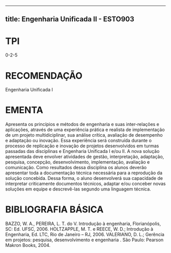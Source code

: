
---
title: Engenharia Unificada II - ESTO903 
---

# TPI

0-2-5

# RECOMENDAÇÃO

Engenharia Unificada I

# EMENTA

Apresenta os princípios e métodos de engenharia e suas inter-relações e aplicações, através de uma experiência prática e realista de implementação de um projeto multidiciplinar, sua análise crítica, avaliação de desempenho e adaptação ou inovação. Essa experiência será construída durante o processo de replicação e inovação de projetos desenvolvidos em turmas passadas das disciplinas e Engenharia Unificada I e/ou II. A nova solução apresentada deve envolver atividades de gestão, interpretação, adaptação, pesquisa, concepção, desenvolvimento, implementação, avaliação e comunicação. Como resultados dessa disciplina os alunos deverão apresentar toda a documentação técnica necessária para a reprodução da solução concebida. Dessa forma, o aluno desenvolverá sua capacidade de interpretar criticamente documentos técnicos, adaptar e/ou conceber novas soluções em equipe e descrevê-las segundo uma linguagem técnica.

# BIBLIOGRAFIA BÁSICA

BAZZO, W. A., PEREIRA, L. T. do V. Introdução à engenharia, Florianópolis, SC: Ed. UFSC, 2006.
HOLTZAPPLE, M. T. e REECE, W. D.; Introdução à Engenharia, Ed. LTC, Rio de Janeiro – RJ, 2006.
VALERIANO, D. L.; Gerência em projetos: pesquisa, desenvolvimento e engenharia . São Paulo: Pearson Makron Books, 2004.
        